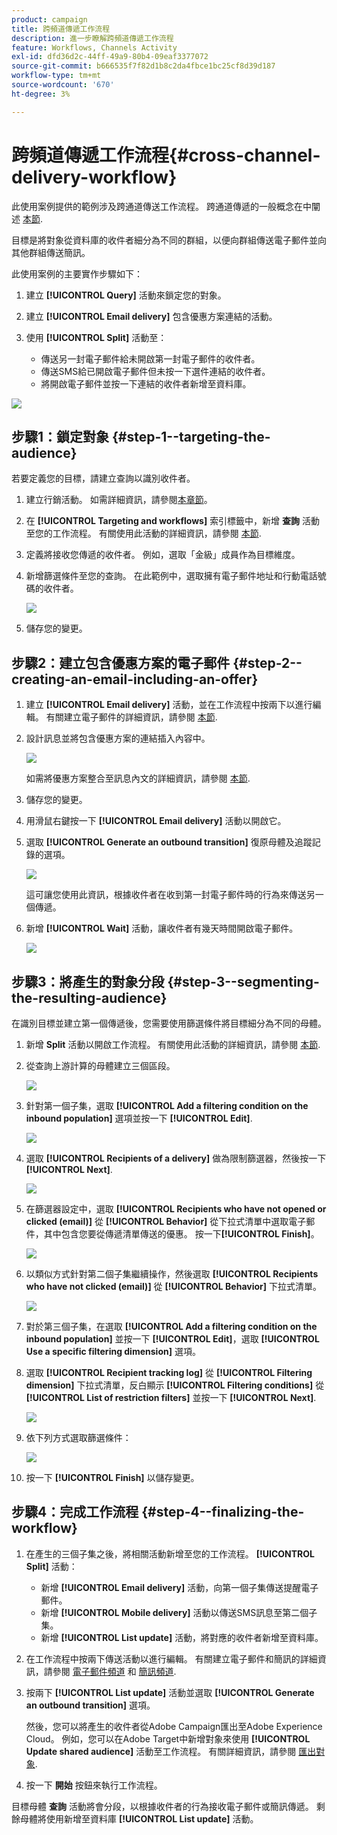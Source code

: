 ```yaml
---
product: campaign
title: 跨頻道傳遞工作流程
description: 進一步瞭解跨頻道傳遞工作流程
feature: Workflows, Channels Activity
exl-id: dfd36d2c-44ff-49a9-80b4-09eaf3377072
source-git-commit: b666535f7f82d1b8c2da4fbce1bc25cf8d39d187
workflow-type: tm+mt
source-wordcount: '670'
ht-degree: 3%

---
```


# 跨頻道傳遞工作流程{#cross-channel-delivery-workflow}



此使用案例提供的範例涉及跨通道傳送工作流程。 跨通道傳遞的一般概念在中闡述 [本節](cross-channel-deliveries.md).

目標是將對象從資料庫的收件者細分為不同的群組，以便向群組傳送電子郵件並向其他群組傳送簡訊。

此使用案例的主要實作步驟如下：

1. 建立 **[!UICONTROL Query]** 活動來鎖定您的對象。
1. 建立 **[!UICONTROL Email delivery]** 包含優惠方案連結的活動。
1. 使用 **[!UICONTROL Split]** 活動至：

   * 傳送另一封電子郵件給未開啟第一封電子郵件的收件者。
   * 傳送SMS給已開啟電子郵件但未按一下選件連結的收件者。
   * 將開啟電子郵件並按一下連結的收件者新增至資料庫。

![](assets/wkf_cross-channel_7.png)

## 步驟1：鎖定對象 {#step-1--targeting-the-audience}

若要定義您的目標，請建立查詢以識別收件者。

1. 建立行銷活動。 如需詳細資訊，請參閱[本章節](../../campaign/using/setting-up-marketing-campaigns.md#creating-a-campaign)。
1. 在 **[!UICONTROL Targeting and workflows]** 索引標籤中，新增 **查詢** 活動至您的工作流程。 有關使用此活動的詳細資訊，請參閱 [本節](query.md).
1. 定義將接收您傳遞的收件者。 例如，選取「金級」成員作為目標維度。
1. 新增篩選條件至您的查詢。 在此範例中，選取擁有電子郵件地址和行動電話號碼的收件者。

   ![](assets/wkf_cross-channel_3.png)

1. 儲存您的變更。

## 步驟2：建立包含優惠方案的電子郵件 {#step-2--creating-an-email-including-an-offer}

1. 建立 **[!UICONTROL Email delivery]** 活動，並在工作流程中按兩下以進行編輯。 有關建立電子郵件的詳細資訊，請參閱 [本節](../../delivery/using/about-email-channel.md).
1. 設計訊息並將包含優惠方案的連結插入內容中。

   ![](assets/wkf_cross-channel_1.png)

   如需將優惠方案整合至訊息內文的詳細資訊，請參閱 [本節](../../interaction/using/integrating-an-offer-via-the-wizard.md#delivering-with-a-call-to-the-offer-engine).

1. 儲存您的變更。
1. 用滑鼠右鍵按一下 **[!UICONTROL Email delivery]** 活動以開啟它。
1. 選取 **[!UICONTROL Generate an outbound transition]** 復原母體及追蹤記錄的選項。

   ![](assets/wkf_cross-channel_2.png)

   這可讓您使用此資訊，根據收件者在收到第一封電子郵件時的行為來傳送另一個傳遞。

1. 新增 **[!UICONTROL Wait]** 活動，讓收件者有幾天時間開啟電子郵件。

   ![](assets/wkf_cross-channel_4.png)

## 步驟3：將產生的對象分段 {#step-3--segmenting-the-resulting-audience}

在識別目標並建立第一個傳遞後，您需要使用篩選條件將目標細分為不同的母體。

1. 新增 **Split** 活動以開啟工作流程。 有關使用此活動的詳細資訊，請參閱 [本節](split.md).
1. 從查詢上游計算的母體建立三個區段。

   ![](assets/wkf_cross-channel_6.png)

1. 針對第一個子集，選取 **[!UICONTROL Add a filtering condition on the inbound population]** 選項並按一下 **[!UICONTROL Edit]**.

   ![](assets/wkf_cross-channel_8.png)

1. 選取 **[!UICONTROL Recipients of a delivery]** 做為限制篩選器，然後按一下 **[!UICONTROL Next]**.

   ![](assets/wkf_cross-channel_9.png)

1. 在篩選器設定中，選取 **[!UICONTROL Recipients who have not opened or clicked (email)]** 從 **[!UICONTROL Behavior]** 從下拉式清單中選取電子郵件，其中包含您要從傳遞清單傳送的優惠。 按一下&#x200B;**[!UICONTROL Finish]**。

   ![](assets/wkf_cross-channel_10.png)

1. 以類似方式針對第二個子集繼續操作，然後選取 **[!UICONTROL Recipients who have not clicked (email)]** 從 **[!UICONTROL Behavior]** 下拉式清單。

   ![](assets/wkf_cross-channel_11.png)

1. 對於第三個子集，在選取 **[!UICONTROL Add a filtering condition on the inbound population]** 並按一下 **[!UICONTROL Edit]**，選取 **[!UICONTROL Use a specific filtering dimension]** 選項。
1. 選取 **[!UICONTROL Recipient tracking log]** 從 **[!UICONTROL Filtering dimension]** 下拉式清單，反白顯示 **[!UICONTROL Filtering conditions]** 從 **[!UICONTROL List of restriction filters]** 並按一下 **[!UICONTROL Next]**.

   ![](assets/wkf_cross-channel_12.png)

1. 依下列方式選取篩選條件：

   ![](assets/wkf_cross-channel_13.png)

1. 按一下 **[!UICONTROL Finish]** 以儲存變更。

## 步驟4：完成工作流程 {#step-4--finalizing-the-workflow}

1. 在產生的三個子集之後，將相關活動新增至您的工作流程。 **[!UICONTROL Split]** 活動：

   * 新增 **[!UICONTROL Email delivery]** 活動，向第一個子集傳送提醒電子郵件。
   * 新增 **[!UICONTROL Mobile delivery]** 活動以傳送SMS訊息至第二個子集。
   * 新增 **[!UICONTROL List update]** 活動，將對應的收件者新增至資料庫。

1. 在工作流程中按兩下傳送活動以進行編輯。 有關建立電子郵件和簡訊的詳細資訊，請參閱 [電子郵件頻道](../../delivery/using/about-email-channel.md) 和 [簡訊頻道](../../delivery/using/sms-channel.md).
1. 按兩下 **[!UICONTROL List update]** 活動並選取 **[!UICONTROL Generate an outbound transition]** 選項。

   然後，您可以將產生的收件者從Adobe Campaign匯出至Adobe Experience Cloud。 例如，您可以在Adobe Target中新增對象來使用 **[!UICONTROL Update shared audience]** 活動至工作流程。 有關詳細資訊，請參閱 [匯出對象](../../integrations/using/importing-and-exporting-audiences.md#exporting-an-audience).

1. 按一下 **開始** 按鈕來執行工作流程。

目標母體 **查詢** 活動將會分段，以根據收件者的行為接收電子郵件或簡訊傳遞。 剩餘母體將使用新增至資料庫 **[!UICONTROL List update]** 活動。
